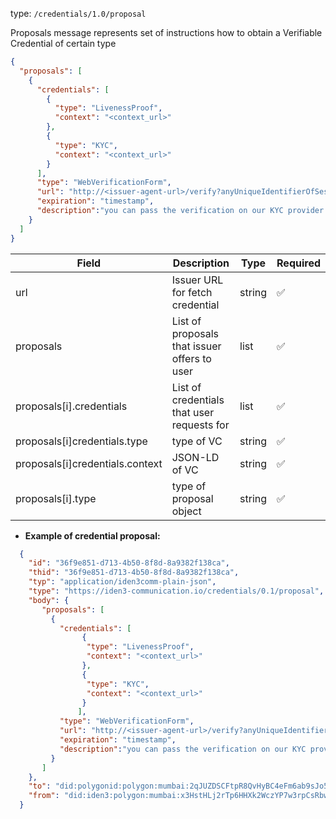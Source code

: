 
type: `/credentials/1.0/proposal`

Proposals message represents set of instructions how to obtain a Verifiable Credential of certain type

```json
{
  "proposals": [
    {
      "credentials": [
        {
          "type": "LivenessProof",
          "context": "<context_url>"
        },
        {
          "type": "KYC",
          "context": "<context_url>"
        }
      ],
      "type": "WebVerificationForm",
      "url": "http://<issuer-agent-url>/verify?anyUniqueIdentifierOfSession=55",
      "expiration": "timestamp",
      "description":"you can pass the verification on our KYC provider by following the next link",
    }
  ]
}
```

| Field                    | Description                                   | Type   | Required |
|--------------------------|-----------------------------------------------|--------| --- |
| url                      | Issuer URL for fetch credential               | string | ✅ |
| proposals                | List of  proposals that issuer offers to user | list   | ✅        |
| proposals[i].credentials | List of  credentials that user requests for   | list   | ✅        |
| proposals[i]credentials.type        | type of VC                                    | string | ✅        |
| proposals[i]credentials.context     | JSON-LD of VC                                 | string | ✅        |
| proposals[i].type | type of proposal object                       | string | ✅        |


- **Example of credential proposal:**

```json
  {
    "id": "36f9e851-d713-4b50-8f8d-8a9382f138ca",
    "thid": "36f9e851-d713-4b50-8f8d-8a9382f138ca",
    "typ": "application/iden3comm-plain-json",
    "type": "https://iden3-communication.io/credentials/0.1/proposal",
    "body": {
       "proposals": [
         {
           "credentials": [
                {
                 "type": "LivenessProof",
                 "context": "<context_url>"
                },
                {
                 "type": "KYC",
                 "context": "<context_url>"
                }
               ],
           "type": "WebVerificationForm",
           "url": "http://<issuer-agent-url>/verify?anyUniqueIdentifierOfSession=55",
           "expiration": "timestamp",
           "description":"you can pass the verification on our KYC provider by following the next link",
         }
       ]
    },
    "to": "did:polygonid:polygon:mumbai:2qJUZDSCFtpR8QvHyBC4eFm6ab9sJo5rqPbcaeyGC4",
    "from": "did:iden3:polygon:mumbai:x3HstHLj2rTp6HHXk2WczYP7w3rpCsRbwCMeaQ2H2"
  }
```
